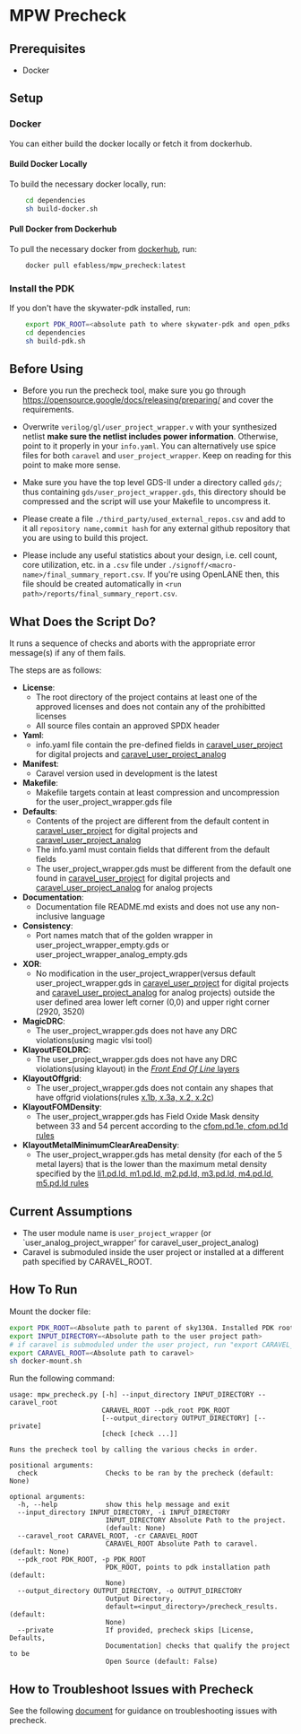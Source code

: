 # MPW Precheck

## Prerequisites

- Docker

## Setup

### Docker

You can either build the docker locally or fetch it from dockerhub.

#### Build Docker Locally

To build the necessary docker locally, run:

```bash
    cd dependencies
    sh build-docker.sh
```

#### Pull Docker from Dockerhub

To pull the necessary docker from [dockerhub](https://hub.docker.com/repository/docker/efabless/mpw_precheck/tags?page=1&ordering=last_updated), run:

```bash
    docker pull efabless/mpw_precheck:latest
```

### Install the PDK

If you don't have the skywater-pdk installed, run:

```bash
    export PDK_ROOT=<absolute path to where skywater-pdk and open_pdks will reside>
    cd dependencies
    sh build-pdk.sh
```

## Before Using

- Before you run the precheck tool, make sure you go through https://opensource.google/docs/releasing/preparing/ and cover the requirements.

- Overwrite `verilog/gl/user_project_wrapper.v` with your synthesized netlist **make sure the netlist includes power information**. Otherwise, point to it properly in your `info.yaml`. You can alternatively use spice files for
  both `caravel` and `user_project_wrapper`. Keep on reading for this point to make more sense.

- Make sure you have the top level GDS-II under a directory called `gds/`; thus containing `gds/user_project_wrapper.gds`, this directory should be compressed and the script will use your Makefile to uncompress it.

- Please create a file `./third_party/used_external_repos.csv` and add to it all `repository name,commit hash` for any external github repository that you are using to build this project.

- Please include any useful statistics about your design, i.e. cell count, core utilization, etc. in a `.csv` file under `./signoff/<macro-name>/final_summary_report.csv`. If you're using OpenLANE then, this file should be created
  automatically in `<run path>/reports/final_summary_report.csv`.

## What Does the Script Do?

It runs a sequence of checks and aborts with the appropriate error message(s) if any of them fails.

The steps are as follows:

- **License**:
    - The root directory of the project contains at least one of the approved licenses and does not contain any of the prohibitted licenses
    - All source files contain an approved SPDX header
- **Yaml**:
    - info.yaml file contain the pre-defined fields in [caravel_user_project](https://github.com/efabless/caravel_user_project.git) for digital projects
      and [caravel_user_project_analog](https://github.com/efabless/caravel_user_project_analog.git)
- **Manifest**:
    - Caravel version used in development is the latest
- **Makefile**:
    - Makefile targets contain at least compression and uncompression for the user_project_wrapper.gds file
- **Defaults**:
    - Contents of the project are different from the default content in [caravel_user_project](https://github.com/efabless/caravel_user_project.git) for digital projects
      and [caravel_user_project_analog](https://github.com/efabless/caravel_user_project_analog.git)
    - The info.yaml must contain fields that different from the default fields
    - The user_project_wrapper.gds must be different from the default one found in [caravel_user_project](https://github.com/efabless/caravel_user_project.git) for digital projects
      and [caravel_user_project_analog](https://github.com/efabless/caravel_user_project_analog.git) for analog projects
- **Documentation**:
    - Documentation file README.md exists and does not use any non-inclusive language
- **Consistency**:
    - Port names match that of the golden wrapper in user_project_wrapper_empty.gds or user_project_wrapper_analog_empty.gds
- **XOR**:
    - No modification in the user_project_wrapper(versus default user_project_wrapper.gds in [caravel_user_project](https://github.com/efabless/caravel_user_project.git) for digital projects
      and [caravel_user_project_analog](https://github.com/efabless/caravel_user_project_analog.git) for analog projects) outside the user defined area lower left corner (0,0) and upper right corner (2920, 3520)
- **MagicDRC**:
    - The user_project_wrapper.gds does not have any DRC violations(using magic vlsi tool)
- **KlayoutFEOLDRC**:
    - The user_project_wrapper.gds does not have any DRC violations(using klayout) in the [_Front End Of Line_ layers](https://skywater-pdk.readthedocs.io/en/latest/rules/summary.html#id3)
- **KlayoutOffgrid**:
    - The user_project_wrapper.gds does not contain any shapes that have offgrid violations(rules [x.1b, x.3a, x.2, x.2c](https://skywater-pdk.readthedocs.io/en/latest/rules/periphery.html))
- **KlayoutFOMDensity**:
    - The user_project_wrapper.gds has Field Oxide Mask density between 33 and 54 percent according to the [cfom.pd.1e, cfom.pd.1d rules](https://skywater-pdk.readthedocs.io/en/latest/rules/periphery.html)
- **KlayoutMetalMinimumClearAreaDensity**:
    - The user_project_wrapper.gds has metal density (for each of the 5 metal layers) that is the lower than the maximum metal density specified by
      the [li1.pd.ld, m1.pd.ld, m2.pd.ld, m3.pd.ld, m4.pd.ld, m5.pd.ld rules](https://skywater-pdk.readthedocs.io/en/latest/rules/periphery.html)

## Current Assumptions

- The user module name is `user_project_wrapper` (or `user_analog_project_wrapper' for caravel_user_project_analog)
- Caravel is submoduled inside the user project or installed at a different path specified by CARAVEL_ROOT.

## How To Run

Mount the docker file:

```bash
export PDK_ROOT=<Absolute path to parent of sky130A. Installed PDK root.>
export INPUT_DIRECTORY=<Absolute path to the user project path>
# if caravel is submoduled under the user project, run "export CARAVEL_ROOT=$INPUT_DIRECTORY/caravel"
export CARAVEL_ROOT=<Absolute path to caravel>
sh docker-mount.sh
```

Run the following command:

```
usage: mpw_precheck.py [-h] --input_directory INPUT_DIRECTORY --caravel_root
                       CARAVEL_ROOT --pdk_root PDK_ROOT
                       [--output_directory OUTPUT_DIRECTORY] [--private]
                       [check [check ...]]

Runs the precheck tool by calling the various checks in order.

positional arguments:
  check                 Checks to be ran by the precheck (default: None)

optional arguments:
  -h, --help            show this help message and exit
  --input_directory INPUT_DIRECTORY, -i INPUT_DIRECTORY
                        INPUT_DIRECTORY Absolute Path to the project.
                        (default: None)
  --caravel_root CARAVEL_ROOT, -cr CARAVEL_ROOT
                        CARAVEL_ROOT Absolute Path to caravel. (default: None)
  --pdk_root PDK_ROOT, -p PDK_ROOT
                        PDK_ROOT, points to pdk installation path (default:
                        None)
  --output_directory OUTPUT_DIRECTORY, -o OUTPUT_DIRECTORY
                        Output Directory,
                        default=<input_directory>/precheck_results. (default:
                        None)
  --private             If provided, precheck skips [License, Defaults,
                        Documentation] checks that qualify the project to be
                        Open Source (default: False)
```

## How to Troubleshoot Issues with Precheck

See the following [document](./debug_precheck.md) for guidance on troubleshooting issues with precheck.